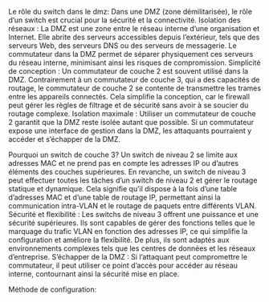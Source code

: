 Le rôle du switch dans le dmz:
Dans une DMZ (zone démilitarisée), le rôle d’un switch est crucial pour la sécurité et la connectivité.
Isolation des réseaux : La DMZ est une zone entre le réseau interne d’une organisation et Internet. Elle abrite des serveurs accessibles depuis l’extérieur, tels que des serveurs Web, des serveurs DNS ou des serveurs de messagerie. Le commutateur dans la DMZ permet de séparer physiquement ces serveurs du réseau interne, minimisant ainsi les risques de compromission.
Simplicité de conception : Un commutateur de couche 2 est souvent utilisé dans la DMZ. Contrairement à un commutateur de couche 3, qui a des capacités de routage, le commutateur de couche 2 se contente de transmettre les trames entre les appareils connectés. Cela simplifie la conception, car le firewall peut gérer les règles de filtrage et de sécurité sans avoir à se soucier du routage complexe.
Isolation maximale : Utiliser un commutateur de couche 2 garantit que la DMZ reste isolée autant que possible. Si un commutateur expose une interface de gestion dans la DMZ, les attaquants pourraient y accéder et s’échapper de la DMZ. 

Pourquoi un switch de couche 3?
Un switch de niveau 2 se limite aux adresses MAC et ne prend pas en compte les adresses IP ou d’autres éléments des couches supérieures. En revanche, un switch de niveau 3 peut effectuer toutes les tâches d’un switch de niveau 2 et gérer le routage statique et dynamique. Cela signifie qu’il dispose à la fois d’une table d’adresses MAC et d’une table de routage IP, permettant ainsi la communication intra-VLAN et le routage de paquets entre différents VLAN.
Sécurité et flexibilité : Les switchs de niveau 3 offrent une puissance et une sécurité supérieures. Ils sont capables de gérer des fonctions telles que le marquage du trafic VLAN en fonction des adresses IP, ce qui simplifie la configuration et améliore la flexibilité. De plus, ils sont adaptés aux environnements complexes tels que les centres de données et les réseaux d’entreprise.
S’échapper de la DMZ : Si l’attaquant peut compromettre le commutateur, il peut utiliser ce point d’accès pour accéder au réseau interne, contournant ainsi la sécurité mise en place.

Méthode de configuration:
